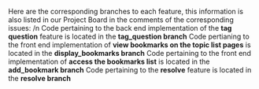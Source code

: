 Here are the  corresponding branches to each feature, this information is also listed in our Project Board in the comments of the corresponding issues: /n
      Code pertaining to the back end implementation of the **tag question** feature is located in the **tag_question branch**
      Code pertianing to the front end implementation of **view bookmarks on the topic list pages** is located in the **display_bookmarks branch**
      Code pertaining to the front end implementation of **access the bookmarks list** is located in the **add_bookmark branch**
      Code pertaining to the **resolve** feature is located in the **resolve branch**
